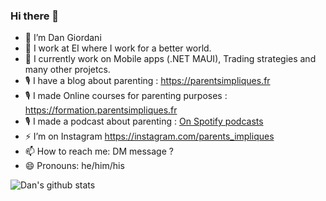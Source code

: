 ### Hi there 👋
<!--
**1fini/1fini** is a ✨ _special_ ✨ repository because its `README.md` (this file) appears on your GitHub profile.

Here are some ideas to get you started:

- 🔭 I’m currently working on ...
- 🌱 I’m currently learning ...
- 👯 I’m looking to collaborate on ...
- 🤔 I’m looking for help with ...
- 💬 Ask me about ...
- 📫 How to reach me: ...
- 😄 Pronouns: ...
- ⚡ Fun fact: ...
-->

- 🔭 I’m Dan Giordani
- 🏢 I work at EI where I work for a better world.
- 🌱 I currently work on Mobile apps (.NET MAUI), Trading strategies and many other projetcs.
- 🎙 I have a blog about parenting : https://parentsimpliques.fr
- 🎙 I made Online courses for parenting purposes : https://formation.parentsimpliques.fr
- 🎙 I made a podcast about parenting : [On Spotify podcasts](https://open.spotify.com/show/7M16nVy3NJADqysw2fa1ei)
- ⚡ I’m on Instagram https://instagram.com/parents_impliques
- 📫 How to reach me: DM message ?
- 😄 Pronouns: he/him/his

![Dan's github stats](https://github-readme-stats.vercel.app/api?username=1fini&show_icons=true)
